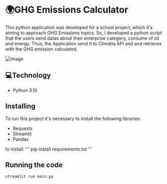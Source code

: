 # 🌍GHG Emissions Calculator

This python application was developed for a school project, which it's aiming to approach GHG Emissions topics.
So, I developed a python script that the users send datas about  their enterprise category, consume of oil and energy. Thus, the Application send it to Climatiq API and 
and retrieves with the GHG emission calculated. 

![image](https://user-images.githubusercontent.com/72459340/198919368-9b2179b6-b65c-4e89-977c-2a308d11df0b.png)

## 💻Technology 

* Python 3.10

## Installing

To run this project it's necessary to install the following libraries: 

* Requests
* Streamlit
* Pandas

to install:
''' 
pip install requirements.txt
'''

## Running the code 

``` 
streamlit run main.py
```
